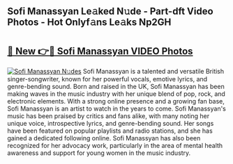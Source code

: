 ## Sofi Manassyan Le𝚊ked N𝚞de - Part-dft Video Photos - Hot Onlyf𝚊ns Le𝚊ks Np2GH

# <h2><a href="http://ab79473.deff.icu/?id=Sofi+Manassyan">🔗 New 👉🔴 Sofi Manassyan VIDEO Photos</a></h2>

[![Sofi Manassyan N𝚞des](https://i.imgur.com/rIISA9y.gif)](http://ab79473.deff.icu/?id=Sofi+Manassyan)
Sofi Manassyan is a talented and versatile British singer-songwriter, known for her powerful vocals, emotive lyrics, and genre-bending sound. Born and raised in the UK, Sofi Manassyan has been making waves in the music industry with her unique blend of pop, rock, and electronic elements. With a strong online presence and a growing fan base, Sofi Manassyan is an artist to watch in the years to come. Sofi Manassyan's music has been praised by critics and fans alike, with many noting her unique voice, introspective lyrics, and genre-bending sound. Her songs have been featured on popular playlists and radio stations, and she has gained a dedicated following online. Sofi Manassyan has also been recognized for her advocacy work, particularly in the area of mental health awareness and support for young women in the music industry.
